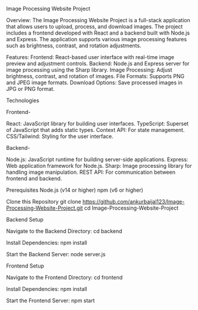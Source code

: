 Image Processing Website Project

Overview:
The Image Processing Website Project is a full-stack application that allows users to upload, process, and download images. The project includes a frontend developed with React and a backend built with Node.js and Express. The application supports various image processing features such as brightness, contrast, and rotation adjustments.

Features:
Frontend: React-based user interface with real-time image preview and adjustment controls.
Backend: Node.js and Express server for image processing using the Sharp library.
Image Processing: Adjust brightness, contrast, and rotation of images.
File Formats: Supports PNG and JPEG image formats.
Download Options: Save processed images in JPG or PNG format.


Technologies

Frontend-

React: JavaScript library for building user interfaces.
TypeScript: Superset of JavaScript that adds static types.
Context API: For state management.
CSS/Tailwind: Styling for the user interface.

Backend-

Node.js: JavaScript runtime for building server-side applications.
Express: Web application framework for Node.js.
Sharp: Image processing library for handling image manipulation.
REST API: For communication between frontend and backend.

Prerequisites
Node.js (v14 or higher)
npm (v6 or higher) 

Clone this Repository
git clone https://github.com/ankurbaijal123/Image-Processing-Website-Project.git
cd Image-Processing-Website-Project

Backend Setup

Navigate to the Backend Directory:
cd backend

Install Dependencies:
npm install

Start the Backend Server:
node server.js

Frontend Setup

Navigate to the Frontend Directory:
cd frontend

Install Dependencies:
npm install

Start the Frontend Server:
npm start
